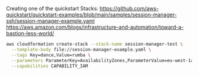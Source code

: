 
Creating one of the quickstart Stacks:
https://github.com/aws-quickstart/quickstart-examples/blob/main/samples/session-manager-ssh/session-manager-example.yaml
https://aws.amazon.com/blogs/infrastructure-and-automation/toward-a-bastion-less-world/

```bash
aws cloudformation create-stack --stack-name session-manager-test \
  --template-body file://session-manager-example.yaml \
  --tags Key=dance,Value=rumba \
  --parameters ParameterKey=AvailabilityZones,ParameterValue=eu-west-1a\\,eu-west-1b \
  --capabilities CAPABILITY_IAM
```
